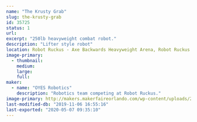 ```yaml
---
name: "The Krusty Grab"
slug: the-krusty-grab
id: 35725
status: 1
url: 
excerpt: "250lb heavyweight combat robot."
description: "Lifter style robot"
location: Robot Ruckus - Axe Backwards Heavyweight Arena, Robot Ruckus - Small Arena
image-primary:
  - thumbnail: 
    medium: 
    large: 
    full: 
maker:
  - name: "OYES Robotics"
    description: "Robotics team competing at Robot Ruckus."
image-primary: http://makers.makerfaireorlando.com/wp-content/uploads/2019/08/End-Game-Team-D2109-1024x683.jpg
last-modified-db: "2019-11-06 16:55:16"
last-exported: "2020-05-07 09:35:10"
---
```

